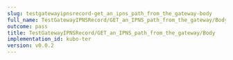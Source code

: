 ```yaml
---
slug: testgatewayipnsrecord-get_an_ipns_path_from_the_gateway-body
full_name: TestGatewayIPNSRecord/GET_an_IPNS_path_from_the_gateway/Body
outcome: pass
title: TestGatewayIPNSRecord/GET_an_IPNS_path_from_the_gateway/Body
implementation_id: kubo-ter
version: v0.0.2
---
```


